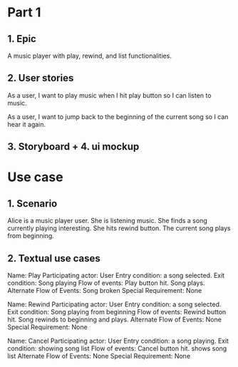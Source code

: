 # Part 1

## 1. Epic

A music player with play, rewind, and list functionalities.

## 2. User stories

As a user, I want to play music when I hit play button so I can listen to music.

As a user, I want to jump back to the beginning of the current song so I can hear it again.

## 3. Storyboard + 4. ui mockup



# Use case

## 1. Scenario

Alice is a music player user. She is listening music. She finds a song currently playing interesting. She hits rewind button. The current song plays from beginning.

## 2. Textual use cases

Name: Play
Participating actor: User
Entry condition: 
    a song selected. 
Exit condition:
    Song playing
Flow of events:
    Play button hit.
    Song plays.
Alternate Flow of Events: Song broken
Special Requirement: None

Name: Rewind
Participating actor: User
Entry condition: 
    a song selected. 
Exit condition:
    Song playing from beginning
Flow of events:
    Rewind button hit.
    Song rewinds to beginning and plays.
Alternate Flow of Events: None
Special Requirement: None

Name: Cancel
Participating actor: User
Entry condition: 
    a song playing. 
Exit condition:
    showing song list
Flow of events:
    Cancel button hit.
    shows song list
Alternate Flow of Events: None
Special Requirement: None
